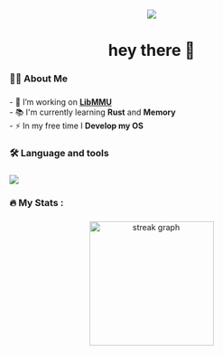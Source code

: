 <div align="center" style="{
  border-radius: 5px;
  background-url: url(https://images.pexels.com/photos/2693200/pexels-photo-2693200.jpeg?auto=compress&cs=tinysrgb&w=1200);
}">
  <!--img height="400" width="1200" src=""  /-->
</div>

###

<div align="center">
  <img src="https://visitor-badge.laobi.icu/badge?page_id=Hokanosekai.Hokanosekai&right_color=blueviolet"  />
</div>

###

<h1 align="center">hey there 👋</h1>

###

<h3 align="left">👩‍💻  About Me</h3>

###

<p align="left">- 🔭 I’m working on <b><a href="https://github.com/Memoscopy/libMMU">LibMMU</a></b><br>- 📚 I'm currently learning <b>Rust</b> and <b>Memory</b><br>- ⚡ In my free time I <b>Develop my OS</b></p>

###

<h3 align="left">🛠 Language and tools</h3>

###

<div align="left">
    <a href="https://skillicons.dev">
      <img src="https://skillicons.dev/icons?i=ts,nodejs,react,tailwind,c,rust,python,bash,deno,docker,java,md,linux,php,supabase,vscode&perline=8" />
    </a>
</div>

###

<h3 align="left">🔥   My Stats :</h3>

###

<div align="center">
  <img src="https://streak-stats.demolab.com?user=Hokanosekai&locale=en&mode=daily&theme=dark&hide_border=false&border_radius=5&order=3" height="220" alt="streak graph"  />
</div>

###
